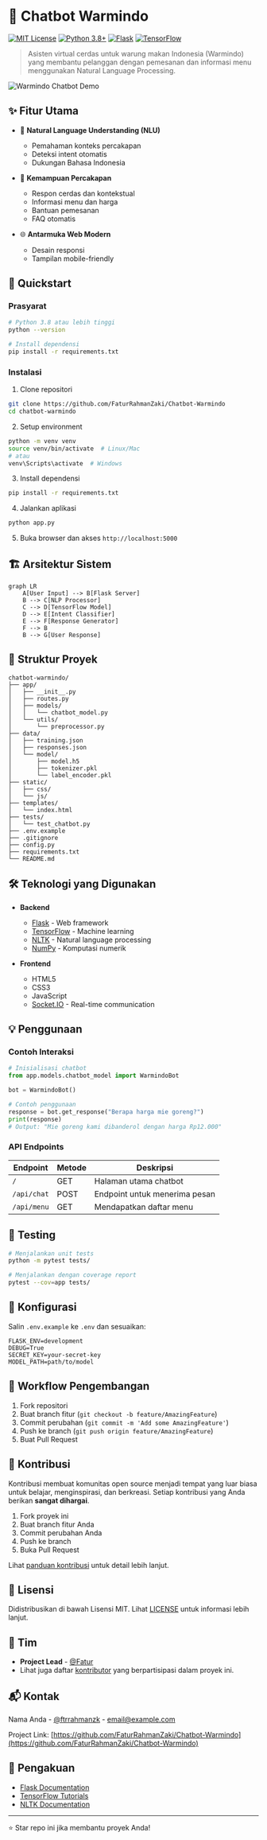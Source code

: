# 🤖 Chatbot Warmindo

[![MIT License](https://img.shields.io/badge/License-MIT-green.svg)](https://choosealicense.com/licenses/mit/)
[![Python 3.8+](https://img.shields.io/badge/python-3.8+-blue.svg)](https://www.python.org/downloads/)
[![Flask](https://img.shields.io/badge/flask-%23000.svg?style=flat&logo=flask&logoColor=white)](https://flask.palletsprojects.com/)
[![TensorFlow](https://img.shields.io/badge/TensorFlow-%23FF6F00.svg?style=flat&logo=TensorFlow&logoColor=white)](https://www.tensorflow.org/)

> Asisten virtual cerdas untuk warung makan Indonesia (Warmindo) yang membantu pelanggan dengan pemesanan dan informasi menu menggunakan Natural Language Processing.

![Warmindo Chatbot Demo](./assets/demo.gif)

## ✨ Fitur Utama

- 🧠 **Natural Language Understanding (NLU)**
  - Pemahaman konteks percakapan
  - Deteksi intent otomatis
  - Dukungan Bahasa Indonesia
  
- 💬 **Kemampuan Percakapan**
  - Respon cerdas dan kontekstual
  - Informasi menu dan harga
  - Bantuan pemesanan
  - FAQ otomatis

- 🌐 **Antarmuka Web Modern**
  - Desain responsi
  - Tampilan mobile-friendly

## 🚀 Quickstart

### Prasyarat

```bash
# Python 3.8 atau lebih tinggi
python --version

# Install dependensi
pip install -r requirements.txt
```

### Instalasi

1. Clone repositori
```bash
git clone https://github.com/FaturRahmanZaki/Chatbot-Warmindo
cd chatbot-warmindo
```

2. Setup environment
```bash
python -m venv venv
source venv/bin/activate  # Linux/Mac
# atau
venv\Scripts\activate  # Windows
```

3. Install dependensi
```bash
pip install -r requirements.txt
```

4. Jalankan aplikasi
```bash
python app.py
```

5. Buka browser dan akses `http://localhost:5000`

## 🏗️ Arsitektur Sistem

```mermaid
graph LR
    A[User Input] --> B[Flask Server]
    B --> C[NLP Processor]
    C --> D[TensorFlow Model]
    D --> E[Intent Classifier]
    E --> F[Response Generator]
    F --> B
    B --> G[User Response]
```

## 📁 Struktur Proyek

```
chatbot-warmindo/
├── app/
│   ├── __init__.py
│   ├── routes.py
│   ├── models/
│   │   └── chatbot_model.py
│   └── utils/
│       └── preprocessor.py
├── data/
│   ├── training.json
│   ├── responses.json
│   └── model/
│       ├── model.h5
│       ├── tokenizer.pkl
│       └── label_encoder.pkl
├── static/
│   ├── css/
│   └── js/
├── templates/
│   └── index.html
├── tests/
│   └── test_chatbot.py
├── .env.example
├── .gitignore
├── config.py
├── requirements.txt
└── README.md
```

## 🛠️ Teknologi yang Digunakan

- **Backend**
  - [Flask](https://flask.palletsprojects.com/) - Web framework
  - [TensorFlow](https://www.tensorflow.org/) - Machine learning
  - [NLTK](https://www.nltk.org/) - Natural language processing
  - [NumPy](https://numpy.org/) - Komputasi numerik

- **Frontend**
  - HTML5
  - CSS3
  - JavaScript
  - [Socket.IO](https://socket.io/) - Real-time communication

## 💡 Penggunaan

### Contoh Interaksi

```python
# Inisialisasi chatbot
from app.models.chatbot_model import WarmindoBot

bot = WarmindoBot()

# Contoh penggunaan
response = bot.get_response("Berapa harga mie goreng?")
print(response)
# Output: "Mie goreng kami dibanderol dengan harga Rp12.000"
```

### API Endpoints

| Endpoint | Metode | Deskripsi |
|----------|--------|-----------|
| `/` | GET | Halaman utama chatbot |
| `/api/chat` | POST | Endpoint untuk menerima pesan |
| `/api/menu` | GET | Mendapatkan daftar menu |

## 🧪 Testing

```bash
# Menjalankan unit tests
python -m pytest tests/

# Menjalankan dengan coverage report
pytest --cov=app tests/
```

## 📝 Konfigurasi

Salin `.env.example` ke `.env` dan sesuaikan:

```env
FLASK_ENV=development
DEBUG=True
SECRET_KEY=your-secret-key
MODEL_PATH=path/to/model
```

## 🔄 Workflow Pengembangan

1. Fork repositori
2. Buat branch fitur (`git checkout -b feature/AmazingFeature`)
3. Commit perubahan (`git commit -m 'Add some AmazingFeature'`)
4. Push ke branch (`git push origin feature/AmazingFeature`)
5. Buat Pull Request



## 🤝 Kontribusi

Kontribusi membuat komunitas open source menjadi tempat yang luar biasa untuk belajar, menginspirasi, dan berkreasi. Setiap kontribusi yang Anda berikan **sangat dihargai**.

1. Fork proyek ini
2. Buat branch fitur Anda
3. Commit perubahan Anda
4. Push ke branch
5. Buka Pull Request

Lihat [panduan kontribusi](./CONTRIBUTING.md) untuk detail lebih lanjut.

## 📄 Lisensi

Didistribusikan di bawah Lisensi MIT. Lihat [LICENSE](./LICENSE) untuk informasi lebih lanjut.

## 👥 Tim

- **Project Lead** - [@Fatur](https://github.com/FaturRahmanZaki)
- Lihat juga daftar [kontributor](https://github.com/username/chatbot-warmindo/contributors) yang berpartisipasi dalam proyek ini.

## 📬 Kontak

Nama Anda - [@ftrrahmanzk](https://x.com/FaturZaki) - email@example.com

Project Link: [https://github.com/FaturRahmanZaki/Chatbot-Warmindo](https://github.com/FaturRahmanZaki/Chatbot-Warmindo)

## 🙏 Pengakuan

- [Flask Documentation](https://flask.palletsprojects.com/)
- [TensorFlow Tutorials](https://www.tensorflow.org/tutorials)
- [NLTK Documentation](https://www.nltk.org/)

---

⭐️ Star repo ini jika membantu proyek Anda!